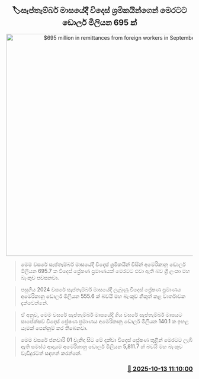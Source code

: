 <p align='center'><b><h2 align='center' title='$695 million in remittances from foreign workers in September'>🏷සැප්තැම්බර් මාසයේදී විදෙස් ශ්‍රමිකයින්ගෙන් මෙරටට ඩොලර් මිලියන 695 ක්</h2></b></p>
<p align='center'><img src='https://helakuru.sgp1.cdn.digitaloceanspaces.com/esana/images/lib/central-bank[1].jpg' width='600' alt='$695 million in remittances from foreign workers in September'></p>

> මෙම වසරේ සැප්තැම්බර් මාසයේදී විදෙස් ශ්‍රමිකයින් විසින් අමෙරිකානු ඩොලර් මිලියන 695.7 ක විදෙස් ප්‍රේෂණ ප්‍රමාණයක් මෙරටට එවා ඇති බව ශ්‍රී ලංකා මහ බැංකුව පවසනවා.

> පසුගිය 2024 වසරේ සැප්තැම්බර් මාසයේදී ලැබුණු විදෙස් ප්‍රේෂණ ප්‍රමාණය අමෙරිකානු ඩොලර් මිලියන 555.6 ක් බවයි මහ බැංකුව නිකුත් කළ වාර්තාවක දැක්වෙන්නේ.

> ඒ අනුව, මෙම වසරේ සැප්තැම්බර් මාසයේදී ගිය වසරේ සැප්තැම්බර් මාසයට සාපේක්ෂව විදෙස් ප්‍රේෂණ ප්‍රමාණය අමෙරිකානු ඩොලර් මිලියන 140.1 ක ඉහළ යෑමක් පෙන්නුම් කර තිබෙනවා.

> මෙම වසරේ ජනවාරි 01 වැනිදා සිට මේ දක්වා විදෙස් ප්‍රේෂණ තුළින් මෙරටට ලැබී ඇති සමස්ථ ආදායම අමෙරිකානු ඩොලර් මිලියන 5,811.7 ක් බවයි මහ බැංකුව වැඩිදුරටත් සඳහන් කරන්නේ.



<h3 align='right'><a href='https://www.helakuru.lk/esana/p/114423/'>📅 2025-10-13 11:10:00</a></h3>

